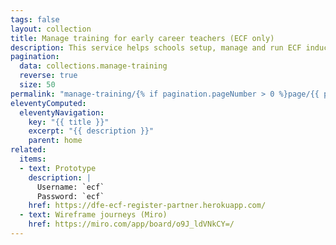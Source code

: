 ```yaml
---
tags: false
layout: collection
title: Manage training for early career teachers (ECF only)
description: This service helps schools setup, manage and run ECF inductions for each new cohort of early career teachers.
pagination:
  data: collections.manage-training
  reverse: true
  size: 50
permalink: "manage-training/{% if pagination.pageNumber > 0 %}page/{{ pagination.pageNumber + 1 }}{% endif %}/"
eleventyComputed:
  eleventyNavigation:
    key: "{{ title }}"
    excerpt: "{{ description }}"
    parent: home
related:
  items:
  - text: Prototype
    description: |
      Username: `ecf`
      Password: `ecf`
    href: https://dfe-ecf-register-partner.herokuapp.com/
  - text: Wireframe journeys (Miro)
    href: https://miro.com/app/board/o9J_ldVNkCY=/
---
```

